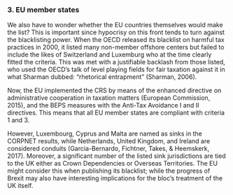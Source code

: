 ### 3. EU member states

We also have to wonder whether the EU countries themselves would make the list? This is important since hypocrisy on this front tends to turn against the blacklisting power. When the OECD released its blacklist on harmful tax practices in 2000, it listed many non-member offshore centers but failed to include the likes of Switzerland and Luxemburg who at the time clearly fitted the criteria. This was met with a justifiable backlash from those listed, who used the OECD’s talk of level playing fields for fair taxation against it in what Sharman dubbed: “rhetorical entrapment” (Sharman, 2006).

Now, the EU implemented the CRS by means of the enhanced directive on administrative cooperation in taxation matters (European Commission, 2015), and the BEPS measures with the Anti-Tax Avoidance I and II directives. This means that all EU member states are compliant with criteria 1 and 3.

However, Luxembourg, Cyprus and Malta are named as sinks in the CORPNET results, while Netherlands, United Kingdom, and Ireland are considered conduits (Garcia-Bernardo, Fichtner, Takes, & Heemskerk, 2017). Moreover, a significant number of the listed sink jurisdictions are tied to the UK either as Crown Dependencies or Overseas Territories. The EU might consider this when publishing its blacklist; while the progress of Brexit may also have interesting implications for the bloc’s treatment of the UK itself.
